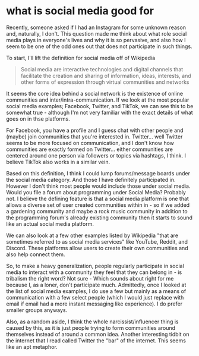# what is social media good for

Recently, someone asked if I had an Instagram for some unknown reason and, naturally,
I don't. This question made me think about what role social media plays in everyone's
lives and why it is so pervasive, and also how I seem to be one of the odd ones
out that does not participate in such things.

To start, I'll lift the definition for social media off of Wikipedia

> Social media are interactive technologies and digital channels that facilitate
> the creation and sharing of information, ideas, interests, and other forms of
> expression through virtual communities and networks

It seems the core idea behind a social network is the existence of online communities
and inter/intra-communication. If we look at the most popular social media examples;
Facebook, Twitter, and TikTok, we can see this to be somewhat true - although I'm
not very familiar with the exact details of what goes on in thse platforms.

For Facebook, you have a profile and I guess chat with other people and (maybe)
join communities that you're interested in. Twitter... well Twitter seems to be
more focused on communication, and I don't know how communities are exactly formed
on Twitter... either communities are centered around one person via followers or
topics via hashtags, I think. I believe TikTok also works in a similar vein.

Based on this definition, I think I could lump forums/message boards under the social
media category. And those I have definitely participated in. However I don't think
most people would include those under social media. Would you file a forum about
programming under Social Media? Probably not. I believe the defining feature is
that a social media platform is one that allows a diverse set of user created communities
within in - so if we added a gardening community and maybe a rock music community
in addition to the programming forum's already existing community then it starts
to sound like an actual social media platform.

We can also look at a few other examples listed by Wikipedia "that are sometimes
referred to as social media services" like YouTube, Reddit, and Discord. These platforms
allow users to create their own communities and also help connect them.

So, to make a heavy generalization, people regularly participate in social media
to interact with a community they feel that they can belong in - is tribalism the
right word? Not sure - Which sounds about right for me because I, as a loner, don't
participate much. Admittedly, once I looked at the list of social media examples,
I do use a few but mainly as a means of communication with a few select people
(which I would just replace with email if email had a more instant messaging like
experience). I do prefer smaller groups anyways.

Also, as a random aside, I think the whole narcissist/influencer thing is caused
by this, as it is just people trying to form communities around themselves instead
of around a common idea. Another interesting tidbit on the internet that I read
called Twitter the "bar" of the internet. This seems like an apt metaphor.
